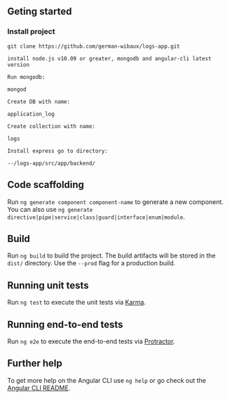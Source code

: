 ## Geting started

### Install project

`git clone https://github.com/german-wibaux/logs-app.git`


`install node.js v10.09 or greater, mongodb and angular-cli latest version`


`Run mongodb:`

    mongod

`Create DB with name:` 

    application_log 

`Create collection with name:` 

    logs

`Install express go to directory:`

    --/logs-app/src/app/backend/





## Code scaffolding

Run `ng generate component component-name` to generate a new component. You can also use `ng generate directive|pipe|service|class|guard|interface|enum|module`.

## Build

Run `ng build` to build the project. The build artifacts will be stored in the `dist/` directory. Use the `--prod` flag for a production build.

## Running unit tests

Run `ng test` to execute the unit tests via [Karma](https://karma-runner.github.io).

## Running end-to-end tests

Run `ng e2e` to execute the end-to-end tests via [Protractor](http://www.protractortest.org/).

## Further help

To get more help on the Angular CLI use `ng help` or go check out the [Angular CLI README](https://github.com/angular/angular-cli/blob/master/README.md).
